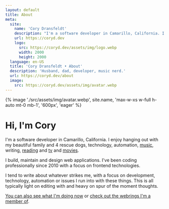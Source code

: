 ```yaml
---
layout: default
title: About
meta:
  site:
    name: 'Cory Dransfeldt'
    description: "I'm a software developer in Camarillo, California. I enjoy hanging out with my beautiful family and 4 rescue dogs, technology, automation, music, writing, reading and tv and movies."
    url: https://coryd.dev
    logo:
      src: https://coryd.dev/assets/img/logo.webp
      width: 2000
      height: 2000
  language: en-US
  title: 'Cory Dransfeldt • About'
  description: 'Husband, dad, developer, music nerd.'
  url: https://coryd.dev/about
  image:
    src: https://coryd.dev/assets/img/avatar.webp
---
```

<div class="flex items-center justify-center w-full">
  {% image './src/assets/img/avatar.webp', site.name, 'max-w-xs w-full h-auto mt-0 mb-1', '600px', 'eager' %}
</div>
<h1 class="text-xxl font-black -leading-tight tracking-normal dark:text-gray-200 md:text-3xl text-center">Hi, I'm Cory</h1>

I'm a software developer in Camarillo, California. I enjoy hanging out with my beautiful family and 4 rescue dogs, technology, automation, <a href="https://music.apple.com/profile/cdransf" rel="noopener noreferrer">music</a>, writing, <a href="/now" rel="noopener noreferrer">reading</a> and <a href="https://trakt.tv/users/cdransf" rel="noopener noreferrer">tv</a> and <a href="https://letterboxd.com/cdme" rel="noopener noreferrer">movies</a>.

I build, maintain and design web applications. I've been coding professionally since 2010 with a focus on frontend technologies.

I tend to write about whatever strikes me, with a focus on development, technology, automation or issues I run into with these things. This is all typically light on editing with and heavy on spur of the moment thoughts.

[You can also see what I'm doing now](/now) or [check out the webrings I'm a member of](/webrings).

